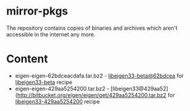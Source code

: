 # mirror-pkgs

The repository contains copies of binaries and archives which aren't accessible in the internet any more.

# Content

* eigen-eigen-62bdceacdafa.tar.bz2 - [libeigen33-beta@62bdcea](http://bitbucket.org/eige/eigen/get/62bdceacdafa.tar.bz2) for [libeigen33-beta](https://github.com/Xeralux/medianode-distro/blob/master/layers/meta-medianode/recipes-support/libeigen/libeigen33-beta_3.3-beta+62bdceacdafa.bb) recipe
* eigen-eigen-429aa5254200.tar.bz2 - [libeigen33@429aa52](http://bitbucket.org/eigen/eigen/get/429aa5254200.tar.bz2 for [libeigen33-429aa5254200](https://github.com/Xeralux/medianode-distro/blob/master/layers/meta-medianode/recipes-support/libeigen/libeigen33-429aa5254200_3.3.90+429aa5254200.bb) recipe
